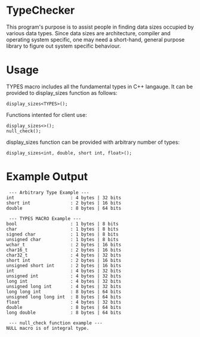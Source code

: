 # TypeChecker

This program's purpose is to assist people in finding data sizes occupied by various data types. Since data sizes are architecture, compiler and operating system specific, one may need a short-hand, general purpose library to figure out system specific behaviour. 

# Usage

TYPES macro includes all the fundamental types in C++ langauge. It can be provided to display_sizes function as follows:

    display_sizes<TYPES>();

Functions intented for client use:

    display_sizes<>();
    null_check();

display_sizes function can be provided with arbitrary number of types:

    display_sizes<int, double, short int, float>();

# Example Output

     --- Arbitrary Type Example --- 
    int                     : 4 bytes | 32 bits
    short int               : 2 bytes | 16 bits
    double                  : 8 bytes | 64 bits

     --- TYPES MACRO Example --- 
    bool                    : 1 bytes | 8 bits
    char                    : 1 bytes | 8 bits
    signed char             : 1 bytes | 8 bits
    unsigned char           : 1 bytes | 8 bits
    wchar_t                 : 2 bytes | 16 bits
    char16_t                : 2 bytes | 16 bits
    char32_t                : 4 bytes | 32 bits
    short int               : 2 bytes | 16 bits
    unsigned short int      : 2 bytes | 16 bits
    int                     : 4 bytes | 32 bits
    unsigned int            : 4 bytes | 32 bits
    long int                : 4 bytes | 32 bits
    unsigned long int       : 4 bytes | 32 bits
    long long int           : 8 bytes | 64 bits
    unsigned long long int  : 8 bytes | 64 bits
    float                   : 4 bytes | 32 bits
    double                  : 8 bytes | 64 bits
    long double             : 8 bytes | 64 bits

     --- null_check function example --- 
    NULL macro is of integral type.

